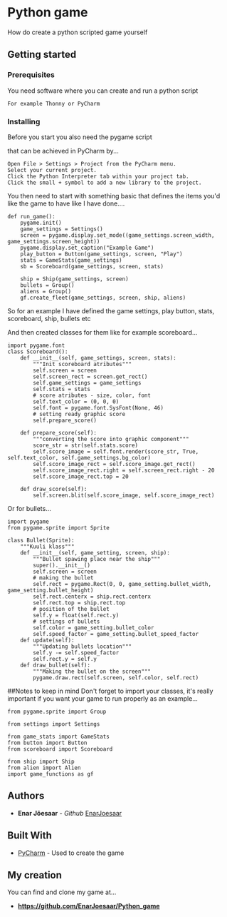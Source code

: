 # Python game
How do create a python scripted game yourself

## Getting started
 
### Prerequisites

You need software where you can create and run a python script

```
For example Thonny or PyCharm
```

### Installing

Before you start you also need the pygame script

that can be achieved in PyCharm by...

```
Open File > Settings > Project from the PyCharm menu.
Select your current project.
Click the Python Interpreter tab within your project tab.
Click the small + symbol to add a new library to the project.
```

You then need to start with something basic that defines the items you'd like the game to have like I have done....

```
def run_game():
    pygame.init()
    game_settings = Settings()
    screen = pygame.display.set_mode((game_settings.screen_width, game_settings.screen_height))
    pygame.display.set_caption("Example Game")
    play_button = Button(game_settings, screen, "Play")
    stats = GameStats(game_settings)
    sb = Scoreboard(game_settings, screen, stats)

    ship = Ship(game_settings, screen)
    bullets = Group()
    aliens = Group()
    gf.create_fleet(game_settings, screen, ship, aliens)

```

So for an example I have defined the game settings, play button, stats, scoreboard, ship, bullets etc

And then created classes for them like for example scoreboard...

```
import pygame.font
class Scoreboard():
    def __init__(self, game_settings, screen, stats):
        """Init scoreboard atributes"""
        self.screen = screen
        self.screen_rect = screen.get_rect()
        self.game_settings = game_settings
        self.stats = stats
        # score atributes - size, color, font
        self.text_color = (0, 0, 0)
        self.font = pygame.font.SysFont(None, 46)
        # setting ready graphic score
        self.prepare_score()

    def prepare_score(self):
        """converting the score into graphic component"""
        score_str = str(self.stats.score)
        self.score_image = self.font.render(score_str, True, self.text_color, self.game_settings.bg_color)
        self.score_image_rect = self.score_image.get_rect()
        self.score_image_rect.right = self.screen_rect.right - 20
        self.score_image_rect.top = 20

    def draw_score(self):
        self.screen.blit(self.score_image, self.score_image_rect)
```

Or for bullets...

```
import pygame
from pygame.sprite import Sprite

class Bullet(Sprite):
    """Kuuli klass"""
    def __init__(self, game_setting, screen, ship):
        """Bullet spawing place near the ship"""
        super().__init__()
        self.screen = screen
        # making the bullet
        self.rect = pygame.Rect(0, 0, game_setting.bullet_width, game_setting.bullet_height)
        self.rect.centerx = ship.rect.centerx
        self.rect.top = ship.rect.top
        # position of the bullet
        self.y = float(self.rect.y)
        # settings of bullets
        self.color = game_setting.bullet_color
        self.speed_factor = game_setting.bullet_speed_factor
    def update(self):
        """Updating bullets location"""
        self.y -= self.speed_factor
        self.rect.y = self.y
    def draw_bullet(self):
        """Making the bullet on the screen"""
        pygame.draw.rect(self.screen, self.color, self.rect)
```

##Notes to keep in mind
Don't forget to import your classes, it's really important if you want your game to run properly as an example...

```
from pygame.sprite import Group

from settings import Settings

from game_stats import GameStats
from button import Button
from scoreboard import Scoreboard

from ship import Ship
from alien import Alien
import game_functions as gf
```
## Authors

* **Enar Jõesaar** - *Github* [EnarJoesaar](https://github.com/EnarJoesaar)

## Built With

* [PyCharm](https://www.jetbrains.com/pycharm/) - Used to create the game

## My creation

You can find and clone my game at...

* **https://github.com/EnarJoesaar/Python_game** 
